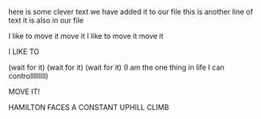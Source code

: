  here is some clever text
 we have added it to our file
 this is another line of text
 it is also in our file

 I like to move it
 move it
 I like to move it
 move it

 I LIKE TO


(wait for it)
(wait for it)
(wait for it)
(I am the one thing in life I can controlllllllll)

 MOVE IT!


HAMILTON FACES A CONSTANT UPHILL CLIMB
